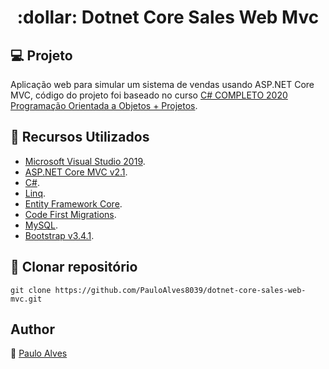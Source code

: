 <h1 align="center">:dollar: Dotnet Core Sales Web Mvc</h1>

## :computer: Projeto
Aplicação web para simular um sistema de vendas usando ASP.NET Core MVC, código do projeto foi baseado no curso [C# COMPLETO 2020 Programação Orientada a Objetos + Projetos](https://www.udemy.com/course/programacao-orientada-a-objetos-csharp/).

## :wrench: Recursos Utilizados

- [Microsoft Visual Studio 2019](https://visualstudio.microsoft.com/pt-br/downloads/).
- [ASP.NET Core MVC v2.1](https://dotnet.microsoft.com/download/dotnet-core/2.1).
- [C#](https://code.visualstudio.com/).
- [Linq](https://docs.microsoft.com/pt-br/dotnet/csharp/programming-guide/concepts/linq/).
- [Entity Framework Core](https://docs.microsoft.com/pt-br/aspnet/core/data/entity-framework-6?view=aspnetcore-2.1/).
- [Code First Migrations](https://docs.microsoft.com/pt-br/aspnet/core/data/ef-mvc/migrations?view=aspnetcore-2.1/).
- [MySQL](https://www.mysql.com/).
- [Bootstrap v3.4.1](https://getbootstrap.com/docs/3.4/getting-started/).

## :floppy_disk: Clonar repositório

```git clone https://github.com/PauloAlves8039/dotnet-core-sales-web-mvc.git```

## Author

:boy: [Paulo Alves](https://github.com/PauloAlves8039)
